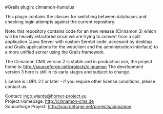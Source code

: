 #Grails plugin: cinnamon-humulus

This plugin contains the classes for switching between databases and checking login attempts against the current repository.

Note: this repository contains code for an new release (Cinnamon 3) which will be heavily refactored since we are
trying to convert from a split application (Java Server with custom Servlet code, accessed by desktop and Grails
applications for the webclient and the administration interface) to a more unified server using the Grails framework.

The Cinnamon CMS version 2 is stable and in production use, the project home is: http://sourceforge.net/projects/cinnamon
The development version 3 here is still in its early stages and subject to change.

License is LGPL 2.1 or later - if you require other license conditions, please contact us.


Contact: ingo.wiarda@horner-project.eu  
Project Homepage: http://cinnamon-cms.de  
Sourceforge Project: http://sourceforge.net/projects/cinnamon  
